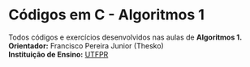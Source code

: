 # Códigos em C - Algoritmos 1
Todos códigos e exercícios desenvolvidos nas aulas de **Algoritmos 1.**<br />
**Orientador:** Francisco Pereira Junior (Thesko)<br/>
**Instituição de Ensino:** [UTFPR](https://portal.utfpr.edu.br/home)
